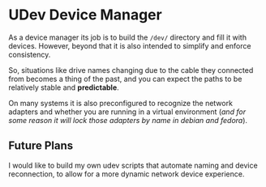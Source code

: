 
# UDev Device Manager

As a device manager its job is to build the `/dev/` directory and fill it with devices.  However, beyond that it is also intended to simplify and enforce consistency.

So, situations like drive names changing due to the cable they connected from becomes a thing of the past, and you can expect the paths to be relatively stable and **predictable**.

On many systems it is also preconfigured to recognize the network adapters and whether you are running in a virtual environment (_and for some reason it will lock those adapters by name in debian and fedora_).


## Future Plans

I would like to build my own udev scripts that automate naming and device reconnection, to allow for a more dynamic network device experience.
